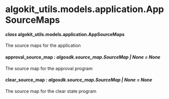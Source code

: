 # algokit_utils.models.application.AppSourceMaps

#### *class* algokit_utils.models.application.AppSourceMaps

The source maps for the application

#### approval_source_map *: algosdk.source_map.SourceMap | None* *= None*

The source map for the approval program

#### clear_source_map *: algosdk.source_map.SourceMap | None* *= None*

The source map for the clear state program
